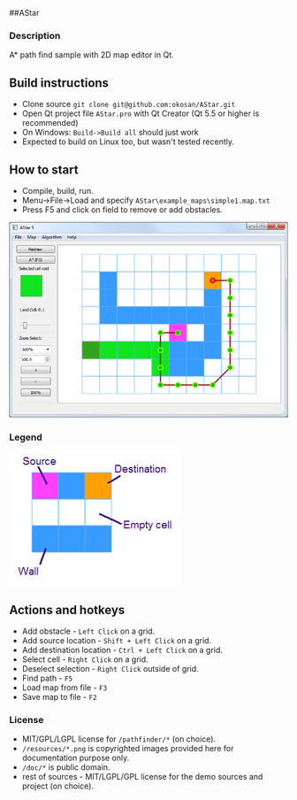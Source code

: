 ##AStar

### Description
A* path find sample with 2D map editor in Qt.

## Build instructions
* Clone source ```git clone git@github.com:okosan/AStar.git```
* Open Qt project file ```AStar.pro``` with Qt Creator (Qt 5.5 or higher is recommended)
* On Windows: ```Build->Build all``` should just work 
* Expected to build on Linux too, but wasn't tested recently.

## How to start
* Compile, build, run.
* Menu->File->Load and specify ```AStar\example_maps\simple1.map.txt```
* Press F5 and click on field to remove or add obstacles.

![alt text](doc/screen_example.png)

### Legend

![alt text](resources/howtoCell.PNG)

## Actions and hotkeys
* Add obstacle - ```Left Click``` on a grid.
* Add source location - ```Shift + Left Click``` on a grid.
* Add destination location - ```Ctrl + Left Click``` on a grid.
* Select cell - ```Right Click``` on a grid.
* Deselect selection - ```Right Click``` outside of grid.
* Find path - ```F5```
* Load map from file - ```F3```
* Save map to file - ```F2```

### License
* MIT/GPL/LGPL license for `/pathfinder/*` (on choice).
* `/resources/*.png` is copyrighted images provided here for documentation purpose only.
* `/doc/*` is public domain.
* rest of sources - MIT/LGPL/GPL license for the demo sources and project (on choice).

